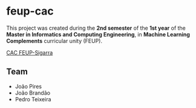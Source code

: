 # feup-cac
 
This project was created during the **2nd semester** of the **1st year** of the **Master in Informatics and Computing Engineering**, in **Machine Learning Complements** curricular unity (FEUP).

[CAC FEUP-Sigarra](https://sigarra.up.pt/feup/en/UCURR_GERAL.FICHA_UC_VIEW?pv_ocorrencia_id=486250 "Curricular Unity Homepage")

## Team

- João Pires
- João Brandão
- Pedro Teixeira